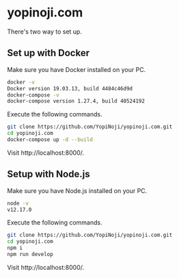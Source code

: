 # yopinoji.com

There's two way to set up.

## Set up with Docker

Make sure you have Docker installed on your PC.

```bash
docker -v
Docker version 19.03.13, build 4484c46d9d
docker-compose -v
docker-compose version 1.27.4, build 40524192
```

Execute the following commands.

```bash
git clone https://github.com/YopiNoji/yopinoji.com.git
cd yopinoji.com
docker-compose up -d --build
```

Visit http://localhost:8000/.

## Setup with Node.js

Make sure you have Node.js installed on your PC.

```bash
node -v
v12.17.0
```

Execute the following commands.

```bash
git clone https://github.com/YopiNoji/yopinoji.com.git
cd yopinoji.com
npm i
npm run develop
```

Visit http://localhost:8000/.
